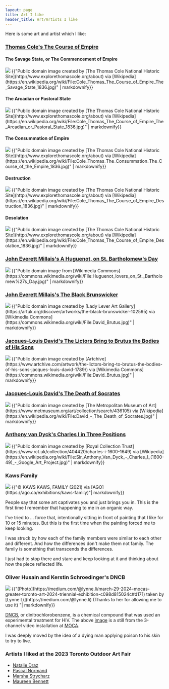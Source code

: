 ```yaml
---
layout: page
title: Art I like
header_title: Art/Artists I like
---
```


Here is some art and artist which I like:

<!-- ### Catherine Jeffrey's November Rain, Bay and Dundas (Toronto) -->
<!-- - https://digitalarchive.tpl.ca/objects/281918/november-rain-bay-and-dundas-toronto?ctx=fb2689d2348e8cfcb0ab9464b5a98f723f7d0bcd&idx=1  -->

### [Thomas Cole's The Course of Empire](https://en.wikipedia.org/wiki/The_Course_of_Empire_(paintings)#The_Savage_State,_or_The_Commencement_of_Empire)

#### The Savage State, or The Commencement of Empire

<img src="/assets/art/thomas_cole/Cole_Thomas_The_Course_of_Empire_The_Savage_State_1836.jpg">
{{"Public domain image created by [The Thomas Cole National Historic Site](http://www.explorethomascole.org/about) via [Wikipedia](https://en.wikipedia.org/wiki/File:Cole_Thomas_The_Course_of_Empire_The_Savage_State_1836.jpg)" | markdownify}}

#### The Arcadian or Pastoral State
<img src="/assets/art/thomas_cole/Cole_Thomas_The_Course_of_Empire_The_Arcadian_or_Pastoral_State_1836.jpg">
{{"Public domain image created by [The Thomas Cole National Historic Site](http://www.explorethomascole.org/about) via [Wikipedia](https://en.wikipedia.org/wiki/File:Cole_Thomas_The_Course_of_Empire_The_Arcadian_or_Pastoral_State_1836.jpg)" | markdownify}}

#### The Consummation of Empire
<img src="/assets/art/thomas_cole/Cole_Thomas_The_Consummation_The_Course_of_the_Empire_1836.jpg">
{{"Public domain image created by [The Thomas Cole National Historic Site](http://www.explorethomascole.org/about) via [Wikipedia](https://en.wikipedia.org/wiki/File:Cole_Thomas_The_Consummation_The_Course_of_the_Empire_1836.jpg)" | markdownify}}

#### Destruction
<img src="/assets/art/thomas_cole/Cole_Thomas_The_Course_of_Empire_Destruction_1836.jpg">
{{"Public domain image created by [The Thomas Cole National Historic Site](http://www.explorethomascole.org/about) via [Wikipedia](https://en.wikipedia.org/wiki/File:Cole_Thomas_The_Course_of_Empire_Destruction_1836.jpg)" | markdownify}}

#### Desolation
<img src ="/assets/art/thomas_cole/Cole_Thomas_The_Course_of_Empire_Desolation_1836.jpg">
{{"Public domain image created by [The Thomas Cole National Historic Site](http://www.explorethomascole.org/about) via [Wikipedia](https://en.wikipedia.org/wiki/File:Cole_Thomas_The_Course_of_Empire_Desolation_1836.jpg)" | markdownify}}


### [John Everett Millais's A Huguenot, on St. Bartholomew's Day](https://en.wikipedia.org/wiki/A_Huguenot,_on_St._Bartholomew%27s_Day)
<img src ="/assets/art/john_everett_millais/Huguenot_lovers_on_St._Bartholomew's_Day.jpg">
{{"Public domain image from [Wikimedia Commons](https://commons.wikimedia.org/wiki/File:Huguenot_lovers_on_St._Bartholomew%27s_Day.jpg)" | markdownify}}

### [ John Everett Millais's The Black Brunswicker](https://en.wikipedia.org/wiki/The_Black_Brunswicker)
<img src ="/assets/art/john_everett_millais/John_Everett_Millais_The_Black_Brunswicker.jpg">
{{"Public domain image created by [Lady Lever Art Gallery](https://artuk.org/discover/artworks/the-black-brunswicker-102595) via [Wikimedia Commons](https://commons.wikimedia.org/wiki/File:David_Brutus.jpg)" | markdownify}}

### [Jacques-Louis David's The Lictors Bring to Brutus the Bodies of His Sons](https://en.wikipedia.org/wiki/The_Lictors_Bring_to_Brutus_the_Bodies_of_His_Sons)
<img src ="/assets/art/jacques_louis_david/jacques_louis_david_the_lictors_bring_to_brutus_the_bodies_of_his_sons.jpg">
{{"Public domain image created by [Artchive](https://www.artchive.com/artwork/the-lictors-bring-to-brutus-the-bodies-of-his-sons-jacques-louis-david-1789/) via [Wikimedia Commons](https://commons.wikimedia.org/wiki/File:David_Brutus.jpg)" | markdownify}}

### [Jacques-Louis David's The Death of Socrates](https://www.youtube.com/watch?v=rKhfFBbVtFg)
<img src ="/assets/art/jacques_louis_david/jacques_louis_david_the_death_of_socrates.jpg">
{{"Public domain image created by [The Metropolitan Museum of Art](https://www.metmuseum.org/art/collection/search/436105) via [Wikipedia](https://en.wikipedia.org/wiki/File:David_-_The_Death_of_Socrates.jpg)" | markdownify}}

### [Anthony van Dyck's Charles I in Three Positions](https://en.wikipedia.org/wiki/Charles_I_in_Three_Positions)
<img src ="/assets/art/anthony_van_dyck/Sir_Anthony_Van_Dyck_-_Charles_I_(1600-49)_-_Google_Art_Project.jpg">
<!--From https://en.wikipedia.org/wiki/File:Sir_Anthony_Van_Dyck_-_Charles_I_(1600-49)_-_Google_Art_Project.jpg -->
{{"Public domain image created by [Royal Collection Trust](https://www.rct.uk/collection/404420/charles-i-1600-1649) via [Wikipedia](https://en.wikipedia.org/wiki/File:Sir_Anthony_Van_Dyck_-_Charles_I_(1600-49)_-_Google_Art_Project.jpg)" | markdownify}}

### Kaws:Family
<img src ="/assets/art/kaws_family/13028.5199.1_KAWS_FAMILY_88in_Ed1_Final_002_DA EDIT2.png">
{{"© KAWS KAWS, FAMILY (2021) via [AGO](https://ago.ca/exhibitions/kaws-family)"| markdownify}}

People say that some art captivates you and just brings you in.
This is the first time I remember that happening to me in an organic way. 

I've tried to ... force that, intentionally sitting in front of painting that I like for 10 or 15 minutes. But this is the first time when the painting forced me to keep looking. 

I was struck by how each of the family members were similar to each other and different. And how the differences don't make them not family. The family is something that transcends the differences.

I just had to stop there and stare and keep looking at it and thinking about how the piece reflected life.


### Oliver Husain and Kerstin Schroedinger's DNCB
<img src ="/assets/art/oliver_husain_kerstin_schroedinger/1_-0lbMFMe8eAeF4KHgDaFjA.jpg">
{{"[Photo](https://medium.com/@lynne.li/march-29-2024-mocas-greater-toronto-art-2024-triennial-exhibition-c098d815024c#d171) taken by [Lynne Li](https://medium.com/@lynne.li) (Thanks to her for allowing me to use it) "| markdownify}}
<!--- 
Oliver Husain and Kerstin Schroedinger, DNCB, 2021. Three-channel installation: colour video with sound (10 min), 16mm silent film projection (5 min 30 sec), audio interviews (10 min). Installation view, GTA24 at MOCA Toronto, 2024.  See personal license in Linkedin and Google Photos  --->

[DNCB](https://en.wikipedia.org/wiki/2,4-Dinitrochlorobenzene), or dinitrochlorobenzene, is a chemical compound that was used an experimental treatment for HIV. The above [image](https://moca.ca/exhibitions/oliver-husain-kerstin-schroedinger/) is a still from the 3-channel video installation at [MOCA](moca.ca).

I was deeply moved by the idea of a dying man applying poison to his skin to try to live.

### Artists I liked at the 2023 Toronto Outdoor Art Fair
- [Natalie Draz ](https://www.nataliedraz.com/)
- [Pascal Normand](https://www.nataliedraz.com/collections/original-artwork)
- [Marsha Strycharz](https://marshastrycharz.com/)
- [Maureen Bennett](https://www.timesgonebystudio.com/)